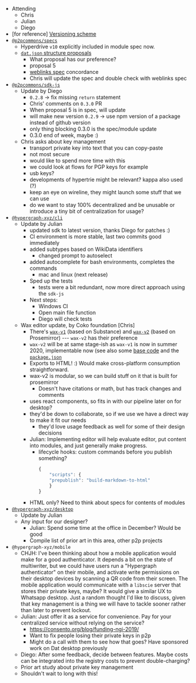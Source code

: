 -   Attending
    - Chris
    - Julian
    - Diego
-   [for reference] [Versioning scheme](https://drive.google.com/a/libscie.org/open?id=1Hp4gIUVNePO33lGcYeK8dOwY6EZWCQrL7XrURIILslg)
-   [`@p2pcommons/specs`](https://github.com/p2pcommons/specs)
    - Hyperdrive `v10` explicitly included in module spec now.
    - [`dat.json` structure proposals](https://github.com/p2pcommons/specs/issues/8)
        - What proposal has our preference?
        - proposal 5
        - [weblinks spec](https://html.spec.whatwg.org/multipage/semantics.html#the-link-element) concordance
        - Chris will update the spec and double check with weblinks spec
-   [`@p2pcommons/sdk-js`](https://github.com/p2pcommons/sdk-js)
    - Update by Diego
        - `0.2.8` -> fix missing `return` statement
        - Chris' comments on `0.3.0` PR
        - When proposal 5 is in spec, will update
        - will make new version `0.2.9` -> use npm version of a package instead of github version
        - only thing blocking 0.3.0 is the spec/module update
        - 0.3.0 end of week, maybe :)
    - Chris asks about key management
        - transport private key into text that you can copy-paste
        - not most secure
        - would like to spend more time with this
        - we could look at flows for PGP keys for example
        - usb keys?
        - developments of hypertrie might be relevant? kappa also used (?)
        - keep an eye on wireline, they might launch some stuff that we can use
        - do we want to stay 100% decentralized and be unusable or introduce a tiny bit of centralization for usage?
-   [`@hypergraph-xyz/cli`](https://github.com/hypergraph-xyz/cli)
    - Update by Julian
        - updated sdk to latest version, thanks Diego for patches :)
        - CI environment is more stable, last two commits good immediately
        - added subtypes based on WikiData identifiers
            - changed prompt to autoselect
        - added autocomplete for bash environments, completes the commands
            - mac and linux (next release)
        - Sped up the tests
            - tests were a bit redundant, now more direct approach using the `sdk-js`
        - Next steps: 
            - Windows CI
            - Open main file function
            - Diego will check tests
    - Wax editor update, by Coko foundation [Chris]
        - There's [`wax-v1`](https://gitlab.coko.foundation/wax/wax) (based on Substance) and [`wax-v2`](https://gitlab.coko.foundation/wax/wax-prosemirror) (based on Prosemirror) --- `wax-v2` has their preference
        - `wax-v2` will be at same stage-ish as `wax-v1` is now in summer 2020, implementable now (see also some [base code](https://gitlab.coko.foundation/wax/wax-prosemirror/blob/master/editors/editoria/src/Editoria.js#L102) and the [`package.json`](https://gitlab.coko.foundation/wax/wax-prosemirror/blob/master/editors/editoria/package.json)
        - Exports to HTML! :) Would make cross-platform consumption straightforward.
        - wax-v2 is modular, so we can build stuff on it that is built for prosemirror
            - Doesn't have citations or math, but has track changes and comments
        - uses react components, so fits in with our pipeline later on for desktop?
        - they'd be down to collaborate, so if we use we have a direct way to make it fit our needs
            - they'd love usage feedback as well for some of their design decisions
        - Julian: Implementing editor will help evaluate editor, put content into modules, and just generally make progress. 
           - lifecycle hooks: custom commands before you publish something?
              ```js
              {
                  "scripts": {
                  "prepublish": "build-markdown-to-html"
                  }
              }
              ```
        - HTML only? Need to think about specs for contents of modules
-   [`@hypergraph-xyz/desktop`](https://github.com/hypergraph-xyz/desktop)
    - Update by Julian
    - Any input for our designer?
        - Julian: Spend some time at the office in December? Would be good
        - Compile list of prior art in this area, other p2p projects
-   `@hypergraph-xyz/mobile`
    - CHJH: I've been thinking about how a mobile application would make for a good authenticator. It depends a bit on the state of multiwriter, but we could have users run a "Hypergraph authenticator" on their mobile, and activate write permissions on their desktop devices by scanning a QR code from their screen. The mobile application would communicate with a `libscie` server that stores their private keys, maybe? It would give a similar UX to Whatsapp desktop. Just a random thought I'd like to discuss, given that key management is a thing we will have to tackle sooner rather than later to prevent lockout.
    - Julian: Just offer it as a service for convenience. Pay for your centralized service without relying on the service? 
        - https://consento.org/blog/funding-ngi-2019/
        - Want to fix people losing their private keys in p2p
        - Might do a call with them to see how that goes? Have sponsored work on Dat desktop previously
    - Diego: After some feedback, decide between features. Maybe costs can be integrated into the registry costs to prevent double-charging?
    - Prior art study about private key management
    - Shouldn't wait to long with this!
